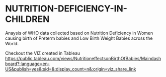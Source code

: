# NUTRITION-DEFICIENCY-IN-CHILDREN
Anaysis of WHO data collected based on Nutrition Deficiency in Women causing birth of Preterm babies and Low Birth Weight Babies across the World.

Checkout the VIZ created in Tableau 
https://public.tableau.com/views/NutritioneffectsonBirthOfBabies/Maindashboard?:language=en-US&publish=yes&:sid=&:display_count=n&:origin=viz_share_link
